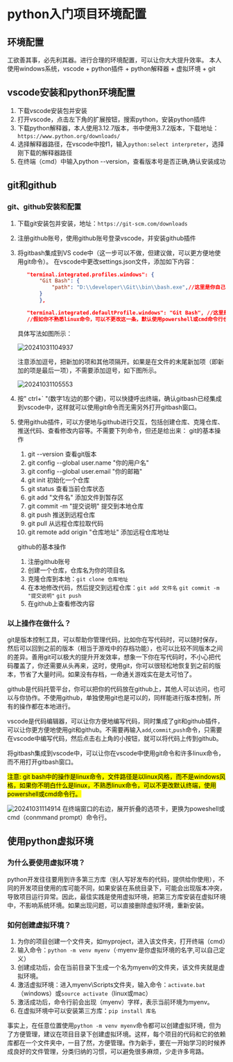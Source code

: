 # python入门项目环境配置

## 环境配置

工欲善其事，必先利其器。进行合理的环境配置，可以让你大大提升效率。
本人使用windows系统，vscode + python插件 + python解释器 + 虚拟环境 + git

## vscode安装和python环境配置

1. 下载vscode安装包并安装
2. 打开vscode，点击左下角的扩展按钮，搜索python，安装python插件
3. 下载python解释器，本人使用3.12.7版本，书中使用3.7.2版本，下载地址：`https://www.python.org/downloads/`
4. 选择解释器路径，在vscode中按f1，输入`python:select interpreter`，选择刚下载的解释器路径
5. 在终端（cmd）中输入python --version，查看版本号是否正确,确认安装成功

## git和github

### git、github安装和配置

1. 下载git安装包并安装，地址：`https://git-scm.com/downloads`
2. 注册github账号，使用github账号登录vscode，并安装github插件
3. 将gitbash集成到VS code中（这一步可以不做，但建议做，可以更方便地使用git命令）。
   在vscode中更改settings.json文件，添加如下内容：

    ```json
       "terminal.integrated.profiles.windows": {
           "Git Bash": {
               "path": "D:\\developer\\Git\\bin\\bash.exe",//这里是你自己的的bash路径
           }
           },
    ```

    ```json
       "terminal.integrated.defaultProfile.windows": "Git Bash", //这里是设置默认的终端
       //假如你不熟悉linux命令，可以不更改这一条，默认使用powershell或cmd命令行也可以
    ```

   具体写法如图所示：

   ![20241031104937](https://fuyunyou-note.oss-cn-wuhan-lr.aliyuncs.com/typora-user-images/20241031104937.png)

   注意添加逗号，把新加的项和其他项隔开。如果是在文件的末尾新加项（即新加的项是最后一项），不需要添加逗号，如下图所示。

   ![20241031105553](https://fuyunyou-note.oss-cn-wuhan-lr.aliyuncs.com/typora-user-images/20241031105553.png)

4. 按" ctrl+` "(数字1左边的那个键)，可以快捷呼出终端，确认gitbash已经集成到vscode中，这样就可以使用git命令而无需另外打开gitbash窗口。

5. 使用github插件，可以方便地与github进行交互，包括创建仓库、克隆仓库、推送代码、查看修改内容等。不需要下列命令，但还是给出来：
    git的基本操作
    1. git --version 查看git版本
    2. git config --global user.name "你的用户名"
    3. git config --global user.email "你的邮箱"
    4. git init 初始化一个仓库
    5. git status 查看当前仓库状态
    6. git add "文件名"  添加文件到暂存区
    7. git commit -m "提交说明"  提交到本地仓库
    8. git push 推送到远程仓库
    9. git pull 从远程仓库拉取代码
    10. git remote add origin "仓库地址"  添加远程仓库地址

    github的基本操作
    1. 注册github账号
    2. 创建一个仓库，仓库名为你的项目名
    3. 克隆仓库到本地：`git clone 仓库地址`
    4. 在本地修改代码，然后提交到远程仓库：`git add 文件名` `git commit -m "提交说明"` `git push`
    5. 在github上查看修改内容

### 以上操作在做什么？

git是版本控制工具，可以帮助你管理代码，比如你在写代码时，可以随时保存，然后可以回到之前的版本（相当于游戏中的存档功能），也可以比较不同版本之间的差异。善用git可以极大的提升开发效率，想象一下你在写代码时，不小心把代码覆盖了，你还需要从头再来，这时，使用git，你可以很轻松地恢复到之前的版本，节省了大量时间。如果没有存档，一命通关游戏实在是太可怕了。

github是代码托管平台，你可以把你的代码放在github上，其他人可以访问，也可以与你协作。不使用github，单独使用git也是可以的，同样能进行版本控制，所有的操作都在本地进行。

vscode是代码编辑器，可以让你方便地编写代码，同时集成了git和github插件，可以让你更方便地使用git和github。不需要再输入`add`,`commit`,`push`命令，只需要在vscode中编写代码，然后点击右上角的小按钮，就可以将代码上传到github。

将gitbash集成到vscode中，可以让你在vscode中使用git命令和许多linux命令，而不用打开gitbash窗口。

<mark>注意: git bash中的操作是linux命令，文件路径是以linux风格，而不是windows风格，如果你不明白什么是linux，不熟悉linux命令，可以不更改默认终端，使用powershell或cmd命令行。</mark>

![20241031114914](https://fuyunyou-note.oss-cn-wuhan-lr.aliyuncs.com/typora-user-images/20241031114914.png)
在终端窗口的右边，展开折叠的选项卡，更换为poweshell或cmd（conmmand prompt）命令行。

## 使用python虚拟环境

### 为什么要使用虚拟环境？

python开发往往要用到许多第三方库（别人写好发布的代码，提供给你使用），不同的开发项目使用的库可能不同，如果安装在系统目录下，可能会出现版本冲突，导致项目运行异常。因此，最佳实践是使用虚拟环境，把第三方库安装在虚拟环境中，不影响系统环境。如果出现问题，可以直接删除虚拟环境，重新安装。

### 如何创建虚拟环境？

   1. 为你的项目创建一个文件夹，如myproject，进入该文件夹，打开终端（cmd）
   2. 输入命令：`python -m venv myenv`（·myenv·是你虚拟环境的名字,可以自己定义）
   3. 创建成功后，会在当前目录下生成一个名为myenv的文件夹，该文件夹就是虚拟环境。
   4. 激活虚拟环境：进入myenv\Scripts文件夹，输入命令：`activate.bat`（windows）或`source activate`（linux或mac）
   5. 激活成功后，命令行前会出现（myenv）字样，表示当前环境为myenv。
   6. 在虚拟环境中可以安装第三方库：`pip install 库名`

事实上，在任意位置使用`python -m venv myenv`命令都可以创建虚拟环境，但为了方便管理，建议在项目目录下创建虚拟环境。这样，每个项目的代码和它的依赖库都在一个文件夹中，一目了然，方便管理。作为新手，要在一开始学习的时候养成良好的文件管理，分类归纳的习惯，可以避免很多麻烦，少走许多弯路。
